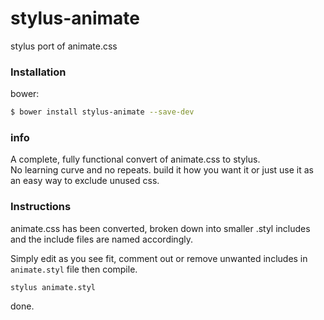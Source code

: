 # stylus-animate
stylus port of animate.css

### Installation

bower:
```sh
$ bower install stylus-animate --save-dev
```

### info
A complete, fully functional convert of animate.css to stylus.  
No learning curve and no repeats. build it how you want it or just use it as an easy way to exclude unused css.

### Instructions
animate.css has been converted, broken down into smaller .styl includes and the include files are named accordingly.

Simply edit as you see fit, comment out or remove unwanted includes in `animate.styl` file then compile.

````
stylus animate.styl 
````

done.
